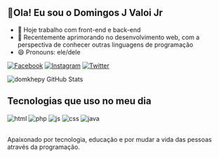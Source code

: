 ## 👋Ola! Eu sou o Domingos J Valoi Jr 

- 🔭 Hoje trabalho com front-end e back-end
- 🌱 Recentemente aprimorando no desenvolvimento web, com a perspectiva de conhecer outras linguagens de programação
- 😄 Pronouns: ele/dele
  
[![Facebook](https://img.shields.io/badge/Facebook-1877F2?style=for-the-badge&logo=facebook&logoColor=white)](https://www.facebook.com/profile.php?id=100009081343622) [![Instagram](https://img.shields.io/badge/Instagram-E4405F?style=for-the-badge&logo=instagram&logoColor=white)](https://www.instagram.com/domkhepy/) [![Twitter](https://img.shields.io/badge/Twitter-1DA1F2?style=for-the-badge&logo=twitter&logoColor=white)](https://twitter.com/domingos_valoi)

![domkhepy GitHub Stats](https://github-readme-stats.vercel.app/api?username=domkhepy&show_icons=true&theme=radical&include_all_commits=true&count_private=true)

## Tecnologias que uso no meu dia
<div style="display: inline_block;">
  <img align="center" alt="html" src="https://img.shields.io/badge/HTML5-E34F26?style=for-the-badge&logo=html5&logoColor=white">
  <img align="center" alt="php" src="https://img.shields.io/badge/PHP-777BB4?style=for-the-badge&logo=php&logoColor=white">
  <img align="center" alt="js" src="https://img.shields.io/badge/JavaScript-F7DF1E?style=for-the-badge&logo=javascript&logoColor=black">
  <img align="center" alt="css" src="https://img.shields.io/badge/CSS3-1572B6?style=for-the-badge&logo=css3&logoColor=white">
  <img align="center" alt="java" src="https://img.shields.io/badge/Java-ED8B00?style=for-the-badge&logo=openjdk&logoColor=white">
</div>
<br>

Apaixonado por tecnologia, educação e por mudar a vida das pessoas através da programação.
